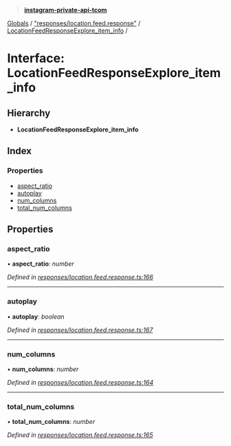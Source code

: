 > **[instagram-private-api-tcom](../README.md)**

[Globals](../README.md) / ["responses/location.feed.response"](../modules/_responses_location_feed_response_.md) / [LocationFeedResponseExplore_item_info](_responses_location_feed_response_.locationfeedresponseexplore_item_info.md) /

# Interface: LocationFeedResponseExplore_item_info

## Hierarchy

* **LocationFeedResponseExplore_item_info**

## Index

### Properties

* [aspect_ratio](_responses_location_feed_response_.locationfeedresponseexplore_item_info.md#aspect_ratio)
* [autoplay](_responses_location_feed_response_.locationfeedresponseexplore_item_info.md#autoplay)
* [num_columns](_responses_location_feed_response_.locationfeedresponseexplore_item_info.md#num_columns)
* [total_num_columns](_responses_location_feed_response_.locationfeedresponseexplore_item_info.md#total_num_columns)

## Properties

###  aspect_ratio

• **aspect_ratio**: *number*

*Defined in [responses/location.feed.response.ts:166](https://github.com/cuonglnhust/instagram-private-api-tcom/blob/3e16058/src/responses/location.feed.response.ts#L166)*

___

###  autoplay

• **autoplay**: *boolean*

*Defined in [responses/location.feed.response.ts:167](https://github.com/cuonglnhust/instagram-private-api-tcom/blob/3e16058/src/responses/location.feed.response.ts#L167)*

___

###  num_columns

• **num_columns**: *number*

*Defined in [responses/location.feed.response.ts:164](https://github.com/cuonglnhust/instagram-private-api-tcom/blob/3e16058/src/responses/location.feed.response.ts#L164)*

___

###  total_num_columns

• **total_num_columns**: *number*

*Defined in [responses/location.feed.response.ts:165](https://github.com/cuonglnhust/instagram-private-api-tcom/blob/3e16058/src/responses/location.feed.response.ts#L165)*